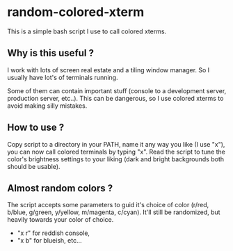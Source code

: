 random-colored-xterm
====================

This is a simple bash script I use to call colored xterms.

Why is this useful ?
--------------------

I work with lots of screen real estate and a tiling window manager. So I usually
have lot's of terminals running.

Some of them can contain important stuff (console to a development server,
production server, etc..). This can be dangerous, so I use colored xterms to
avoid making silly mistakes.


How to use ?
--------------------

Copy script to a directory in your PATH, name it any way you like (I use "x"),
you can now call colored terminals by typing "x". Read the script to tune
the color's brightness settings to your liking (dark and bright backgrounds
both should be usable).


Almost random colors ?
--------------------

The script accepts some parameters to guid it's choice of color (r/red, b/blue,
g/green, y/yellow, m/magenta, c/cyan). It'll still be randomized, but heavily
towards your color of choice.
 - "x r" for reddish console,
 - "x b" for blueish, etc...
